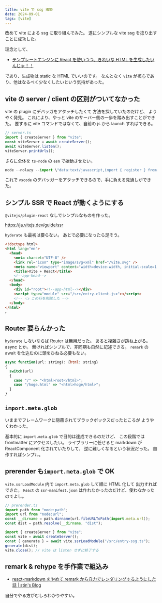 ```yaml
---
title: vite で ssg 構築
date: 2024-09-01
tags: [vite]
---
```


改めて vite による ssg に取り組んでみた。
遂にシンプルな vite ssg を捻り出すことに成功した。

理念として、

- [テンプレートエンジンに React を使いつつ、きれいな HTML を生成したいんじゃ！！](https://zenn.dev/otsukayuhi/articles/e52651b4e2c5ae7c4a17)

であり、生成物は static な HTML でいいのです。
なんとなく `vite` が核心であり、他はなるべく少なくしたいという気持があった。

## vite の server / client の区別がついてなかった

vite の plugin にデバッガをアタッチしたくて 方法を探していたのだけど、
ようやく発見。
これにより、やっと vite のサーバー側の一歩を踏み出すことができた。
要するに vite コマンドではなくて、自前の js から launch すればできる。

```js
// server.ts
import { createServer } from "vite";
const viteServer = await createServer();
await viteServer.listen();
viteServer.printUrls();
```

さらに全体を `ts-node` の `esm` で始動させたい。

```js
node --nolazy --import \"data:text/javascript,import { register } from 'node:module'; import { pathToFileURL } from 'node:url'; register('ts-node/esm', pathToFileURL('./'));\" index.ts"
```

これで `vscode` のデバッガーをアタッチできるので、手に負える見通しができた。

## シンプル SSR で React が動くようにする

`@vitejs/plugin-react` なしでシンプルなものを作った。

https://ja.vitejs.dev/guide/ssr

`hyderate` も最初は要らない。
あとで必要になったら足そう。

```html
<!doctype html>
<html lang="en">
  <head>
    <meta charset="UTF-8" />
    <link rel="icon" type="image/svg+xml" href="/vite.svg" />
    <meta name="viewport" content="width=device-width, initial-scale=1.0" />
    <title>Vite + React</title>
    <!--app-head-->
  </head>
  <body>
    <div id="root"><!--app-html--></div>
    <script type="module" src="/src/entry-client.jsx"></script>
    <!-- 👈 この行を削除した -->
  </body>
</html>
。
```

## Router 要らんかった

`hyderate` しないならば Router は無用だった。
あると複雑さが跳ね上がる。async とか。
無ければシンプルで、非同期も自然に記述できる。
`remark` の await を仕込むのに頭をひねる必要もない。

```js
async function(url: string): {html: string}
{
  switch(url)
  {
    case "/" => "<html>root</html>";
    case "/hoge.html" => "<html>hoge/html>";
  }
}
```

## `import.meta.glob`

いままでフレームワークに隠蔽されてブラックボックスだったところが
ようやくわかった。

基本的に `import.meta.glob` で目的は達成できるのだけど、
この段階では frontmatter にアクセスしたい。
ライブラリーに任せると markdown が ReactComponent 化されていたりして、
逆に難しくなるという状況だった。
自作すればシンプル。

## prerender も`import.meta.glob` で OK

`vite.ssrLoadModule` 内で `import.meta.glob` して順に HTML 化して
出力すればできた。
`React` の `ssr-manifest.json` は作れなかったのだけど、使わなかったのでよし。

```js
// prerender.ts
import path from "node:path";
import url from "node:url";
const __dirname = path.dirname(url.fileURLToPath(import.meta.url));
const dist = path.resolve(__dirname, "dist");

import { createServer } from "vite";
const vite = await createServer();
const { generate } = await vite.ssrLoadModule("/src/entry-ssg.ts");
generate(dist);
vite.close(); // vite は listen せずに終了する
```

## remark & rehype を手作業で組込み

- [react-markdown をやめて remark から自力でレンダリングするようにした話 | stin&#x27;s Blog](https://blog.stin.ink/articles/replace-react-markdown-with-remark)

自分でやる方がむしろわかりやすい。
